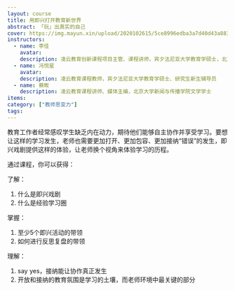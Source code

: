 ```yaml
---
layout: course
title: 用即兴打开教育新世界
abstract: 「玩」出真实的自己
cover: https://img.mayun.xin/upload/2020102615/5ce8996edba3a7d40d43a883a7384408.jpg
instructors:
  - name: 李佳
    avatar: 
    description: 凌云教育创新课程项目主管、课程讲师，宾夕法尼亚大学教育学硕士，北京师范大学心理学学士
  - name: 冯悦星
    avatar: 
    description: 凌云教育课程教师，宾夕法尼亚大学教育学硕士、研究生新生辅导员
  - name: 蔡畋
    description: 凌云教育课程讲师、媒体主编，北京大学新闻与传播学院文学学士
items: 
category: ["教师思变力"]
tags:
---
```


教育工作者经常感叹学生缺乏内在动力，期待他们能够自主协作并享受学习。要想让这样的学习发生，老师也需要更加打开、更加包容、更加接纳“错误”的发生，即兴戏剧提供这样的体验，让老师换个视角来体验学习的历程。

通过课程，你可以获得：

了解：
1. 什么是即兴戏剧
2. 什么是经验学习圈

掌握：
1. 至少5个即兴活动的带领
2. 如何进行反思复盘的带领

理解：
1. say yes，接纳能让协作真正发生
2. 开放和接纳的教育氛围是学习的土壤，而老师环境中最关键的部分